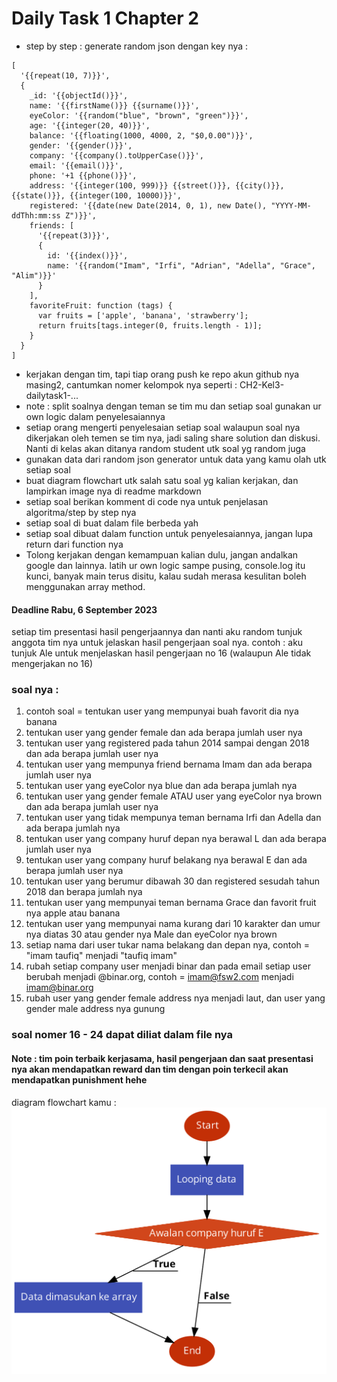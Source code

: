 # Daily Task 1 Chapter 2

- step by step :
  generate random json dengan key nya :

```
[
  '{{repeat(10, 7)}}',
  {
    _id: '{{objectId()}}',
    name: '{{firstName()}} {{surname()}}',
    eyeColor: '{{random("blue", "brown", "green")}}',
    age: '{{integer(20, 40)}}',
    balance: '{{floating(1000, 4000, 2, "$0,0.00")}}',
    gender: '{{gender()}}',
    company: '{{company().toUpperCase()}}',
    email: '{{email()}}',
    phone: '+1 {{phone()}}',
    address: '{{integer(100, 999)}} {{street()}}, {{city()}}, {{state()}}, {{integer(100, 10000)}}',
    registered: '{{date(new Date(2014, 0, 1), new Date(), "YYYY-MM-ddThh:mm:ss Z")}}',
    friends: [
      '{{repeat(3)}}',
      {
        id: '{{index()}}',
        name: '{{random("Imam", "Irfi", "Adrian", "Adella", "Grace", "Alim")}}'
      }
    ],
    favoriteFruit: function (tags) {
      var fruits = ['apple', 'banana', 'strawberry'];
      return fruits[tags.integer(0, fruits.length - 1)];
    }
  }
]
```

- kerjakan dengan tim, tapi tiap orang push ke repo akun github nya masing2, cantumkan nomer kelompok nya seperti : CH2-Kel3-dailytask1-...
- note : split soalnya dengan teman se tim mu dan setiap soal gunakan ur own logic dalam penyelesaiannya
- setiap orang mengerti penyelesaian setiap soal walaupun soal nya dikerjakan oleh temen se tim nya, jadi saling share solution dan diskusi. Nanti di kelas akan ditanya random student utk soal yg random juga
- gunakan data dari random json generator untuk data yang kamu olah utk setiap soal
- buat diagram flowchart utk salah satu soal yg kalian kerjakan, dan lampirkan image nya di readme markdown
- setiap soal berikan komment di code nya untuk penjelasan algoritma/step by step nya
- setiap soal di buat dalam file berbeda yah
- setiap soal dibuat dalam function untuk penyelesaiannya, jangan lupa return dari function nya
- Tolong kerjakan dengan kemampuan kalian dulu, jangan andalkan google dan lainnya. latih ur own logic sampe pusing, console.log itu kunci, banyak main terus disitu, kalau sudah merasa kesulitan boleh menggunakan array method.

#### Deadline Rabu, 6 September 2023

setiap tim presentasi hasil pengerjaannya dan nanti aku random tunjuk anggota tim nya untuk jelaskan hasil pengerjaan soal nya. contoh : aku tunjuk Ale untuk menjelaskan hasil pengerjaan no 16 (walaupun Ale tidak mengerjakan no 16)

### soal nya :

1. contoh soal = tentukan user yang mempunyai buah favorit dia nya banana
2. tentukan user yang gender female dan ada berapa jumlah user nya
3. tentukan user yang registered pada tahun 2014 sampai dengan 2018 dan ada berapa jumlah user nya
4. tentukan user yang mempunya friend bernama Imam dan ada berapa jumlah user nya
5. tentukan user yang eyeColor nya blue dan ada berapa jumlah nya
6. tentukan user yang gender female ATAU user yang eyeColor nya brown dan ada berapa jumlah user nya
7. tentukan user yang tidak mempunya teman bernama Irfi dan Adella dan ada berapa jumlah nya
8. tentukan user yang company huruf depan nya berawal L dan ada berapa jumlah user nya
9. tentukan user yang company huruf belakang nya berawal E dan ada berapa jumlah user nya
10. tentukan user yang berumur dibawah 30 dan registered sesudah tahun 2018 dan berapa jumlah nya
11. tentukan user yang mempunyai teman bernama Grace dan favorit fruit nya apple atau banana
12. tentukan user yang mempunyai nama kurang dari 10 karakter dan umur nya diatas 30 atau gender nya Male dan eyeColor nya brown
13. setiap nama dari user tukar nama belakang dan depan nya, contoh = "imam taufiq" menjadi "taufiq imam"
14. rubah setiap company user menjadi binar dan pada email setiap user berubah menjadi @binar.org, contoh = imam@fsw2.com menjadi imam@binar.org
15. rubah user yang gender female address nya menjadi laut, dan user yang gender male address nya gunung

### soal nomer 16 - 24 dapat diliat dalam file nya

#### Note : tim poin terbaik kerjasama, hasil pengerjaan dan saat presentasi nya akan mendapatkan reward dan tim dengan poin terkecil akan mendapatkan punishment hehe

diagram flowchart kamu :
![diagram](./flowchart.png)
